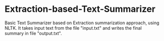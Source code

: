 # Extraction-based-Text-Summarizer
Basic Text Summarizer based on Extraction summarization approach, using NLTK. It takes input text from the file "input.txt" and writes the final summary in file "output.txt".
